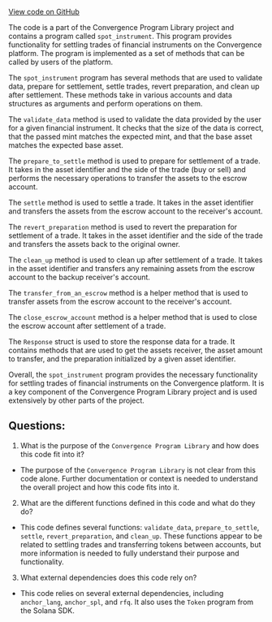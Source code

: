 [View code on GitHub](https://github.com/convergence-rfq/convergence-program-library/spot-instrument/program/src/lib.rs)

The code is a part of the Convergence Program Library project and contains a program called `spot_instrument`. This program provides functionality for settling trades of financial instruments on the Convergence platform. The program is implemented as a set of methods that can be called by users of the platform.

The `spot_instrument` program has several methods that are used to validate data, prepare for settlement, settle trades, revert preparation, and clean up after settlement. These methods take in various accounts and data structures as arguments and perform operations on them.

The `validate_data` method is used to validate the data provided by the user for a given financial instrument. It checks that the size of the data is correct, that the passed mint matches the expected mint, and that the base asset matches the expected base asset.

The `prepare_to_settle` method is used to prepare for settlement of a trade. It takes in the asset identifier and the side of the trade (buy or sell) and performs the necessary operations to transfer the assets to the escrow account.

The `settle` method is used to settle a trade. It takes in the asset identifier and transfers the assets from the escrow account to the receiver's account.

The `revert_preparation` method is used to revert the preparation for settlement of a trade. It takes in the asset identifier and the side of the trade and transfers the assets back to the original owner.

The `clean_up` method is used to clean up after settlement of a trade. It takes in the asset identifier and transfers any remaining assets from the escrow account to the backup receiver's account.

The `transfer_from_an_escrow` method is a helper method that is used to transfer assets from the escrow account to the receiver's account.

The `close_escrow_account` method is a helper method that is used to close the escrow account after settlement of a trade.

The `Response` struct is used to store the response data for a trade. It contains methods that are used to get the assets receiver, the asset amount to transfer, and the preparation initialized by a given asset identifier.

Overall, the `spot_instrument` program provides the necessary functionality for settling trades of financial instruments on the Convergence platform. It is a key component of the Convergence Program Library project and is used extensively by other parts of the project.
## Questions: 
 1. What is the purpose of the `Convergence Program Library` and how does this code fit into it?
- The purpose of the `Convergence Program Library` is not clear from this code alone. Further documentation or context is needed to understand the overall project and how this code fits into it.

2. What are the different functions defined in this code and what do they do?
- This code defines several functions: `validate_data`, `prepare_to_settle`, `settle`, `revert_preparation`, and `clean_up`. These functions appear to be related to settling trades and transferring tokens between accounts, but more information is needed to fully understand their purpose and functionality.

3. What external dependencies does this code rely on?
- This code relies on several external dependencies, including `anchor_lang`, `anchor_spl`, and `rfq`. It also uses the `Token` program from the Solana SDK.